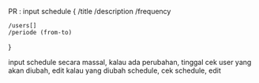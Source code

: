 PR : input schedule {
    /title
    /description
    /frequency

    /users[]
    /periode (from-to)
} 

input schedule secara massal, kalau ada perubahan, tinggal cek user yang akan diubah, edit
kalau yang diubah schedule, cek schedule, edit